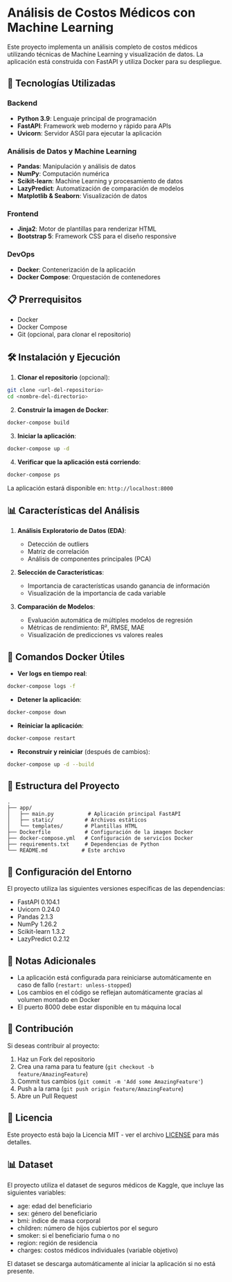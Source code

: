 # Análisis de Costos Médicos con Machine Learning

Este proyecto implementa un análisis completo de costos médicos utilizando técnicas de Machine Learning y visualización de datos. La aplicación está construida con FastAPI y utiliza Docker para su despliegue.

## 🚀 Tecnologías Utilizadas

### Backend
- **Python 3.9**: Lenguaje principal de programación
- **FastAPI**: Framework web moderno y rápido para APIs
- **Uvicorn**: Servidor ASGI para ejecutar la aplicación

### Análisis de Datos y Machine Learning
- **Pandas**: Manipulación y análisis de datos
- **NumPy**: Computación numérica
- **Scikit-learn**: Machine Learning y procesamiento de datos
- **LazyPredict**: Automatización de comparación de modelos
- **Matplotlib & Seaborn**: Visualización de datos

### Frontend
- **Jinja2**: Motor de plantillas para renderizar HTML
- **Bootstrap 5**: Framework CSS para el diseño responsive

### DevOps
- **Docker**: Contenerización de la aplicación
- **Docker Compose**: Orquestación de contenedores

## 📋 Prerrequisitos

- Docker
- Docker Compose
- Git (opcional, para clonar el repositorio)

## 🛠️ Instalación y Ejecución

1. **Clonar el repositorio** (opcional):
```bash
git clone <url-del-repositorio>
cd <nombre-del-directorio>
```

2. **Construir la imagen de Docker**:
```bash
docker-compose build
```

3. **Iniciar la aplicación**:
```bash
docker-compose up -d
```

4. **Verificar que la aplicación está corriendo**:
```bash
docker-compose ps
```

La aplicación estará disponible en: `http://localhost:8000`

## 📊 Características del Análisis

1. **Análisis Exploratorio de Datos (EDA)**:
   - Detección de outliers
   - Matriz de correlación
   - Análisis de componentes principales (PCA)

2. **Selección de Características**:
   - Importancia de características usando ganancia de información
   - Visualización de la importancia de cada variable

3. **Comparación de Modelos**:
   - Evaluación automática de múltiples modelos de regresión
   - Métricas de rendimiento: R², RMSE, MAE
   - Visualización de predicciones vs valores reales

## 🐳 Comandos Docker Útiles

- **Ver logs en tiempo real**:
```bash
docker-compose logs -f
```

- **Detener la aplicación**:
```bash
docker-compose down
```

- **Reiniciar la aplicación**:
```bash
docker-compose restart
```

- **Reconstruir y reiniciar** (después de cambios):
```bash
docker-compose up -d --build
```

## 📁 Estructura del Proyecto

```
.
├── app/
│   ├── main.py           # Aplicación principal FastAPI
│   ├── static/          # Archivos estáticos
│   └── templates/       # Plantillas HTML
├── Dockerfile           # Configuración de la imagen Docker
├── docker-compose.yml   # Configuración de servicios Docker
├── requirements.txt     # Dependencias de Python
└── README.md           # Este archivo
```

## 🔧 Configuración del Entorno

El proyecto utiliza las siguientes versiones específicas de las dependencias:
- FastAPI 0.104.1
- Uvicorn 0.24.0
- Pandas 2.1.3
- NumPy 1.26.2
- Scikit-learn 1.3.2
- LazyPredict 0.2.12

## 📝 Notas Adicionales

- La aplicación está configurada para reiniciarse automáticamente en caso de fallo (`restart: unless-stopped`)
- Los cambios en el código se reflejan automáticamente gracias al volumen montado en Docker
- El puerto 8000 debe estar disponible en tu máquina local

## 🤝 Contribución

Si deseas contribuir al proyecto:
1. Haz un Fork del repositorio
2. Crea una rama para tu feature (`git checkout -b feature/AmazingFeature`)
3. Commit tus cambios (`git commit -m 'Add some AmazingFeature'`)
4. Push a la rama (`git push origin feature/AmazingFeature`)
5. Abre un Pull Request

## 📄 Licencia

Este proyecto está bajo la Licencia MIT - ver el archivo [LICENSE](LICENSE) para más detalles.

## 📊 Dataset

El proyecto utiliza el dataset de seguros médicos de Kaggle, que incluye las siguientes variables:
- age: edad del beneficiario
- sex: género del beneficiario
- bmi: índice de masa corporal
- children: número de hijos cubiertos por el seguro
- smoker: si el beneficiario fuma o no
- region: región de residencia
- charges: costos médicos individuales (variable objetivo)

El dataset se descarga automáticamente al iniciar la aplicación si no está presente. 